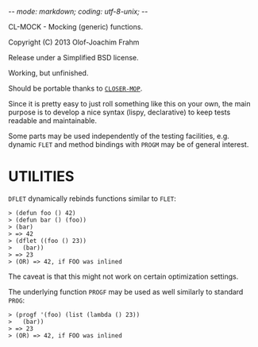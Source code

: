 -*- mode: markdown; coding: utf-8-unix; -*-

CL-MOCK - Mocking (generic) functions.

Copyright (C) 2013 Olof-Joachim Frahm

Release under a Simplified BSD license.

Working, but unfinished.

Should be portable thanks to [`CLOSER-MOP`][1].

Since it is pretty easy to just roll something like this on your own,
the main purpose is to develop a nice syntax (lispy, declarative) to
keep tests readable and maintainable.

Some parts may be used independently of the testing facilities,
e.g. dynamic `FLET` and method bindings with `PROGM` may be of general
interest.


# UTILITIES

`DFLET` dynamically rebinds functions similar to `FLET`:

    > (defun foo () 42)
    > (defun bar () (foo))
    > (bar)
    > => 42
    > (dflet ((foo () 23))
    >   (bar))
    > => 23
    > (OR) => 42, if FOO was inlined

The caveat is that this might not work on certain optimization settings.

The underlying function `PROGF` may be used as well similarly to standard
`PROG`:

    > (progf '(foo) (list (lambda () 23))
    >   (bar))
    > => 23
    > (OR) => 42, if FOO was inlined

[1]: http://common-lisp.net/project/closer/closer-mop.html
